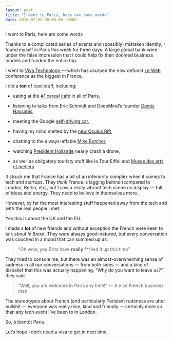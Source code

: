 ```yaml
---
layout: post
title: "I went to Paris, here are some words"
date: 2016-07-03 00:00:00 -0000
---
```


I went to Paris, here are some words

Thanks to a complicated series of events and (possibly) mistaken identity, I found myself in Paris this week for three days. A large global bank were under the false impression that I could help fix their doomed business models and funded the entire trip.

I went to [Viva Technology ](http://www.vivatechnologyparis.com/)— which has usurped the now defunct [Le Web](http://leweb.co/) conference as the biggest in France.

I did a **ton** of cool stuff, including;

* eating at the [#1 cereal cafe](https://twitter.com/cerealisteparis) in all of Paris,

* listening to talks from Eric Schmidt and DeepMind’s founder [Demis Hassabis](https://twitter.com/demishassabis),

* meeting the Google [self-driving car](https://www.instagram.com/p/BHRbZsmA3R4/),

* having my mind melted by the [new Oculus Rift](https://twitter.com/D4Software/status/748821488854118400),

* chatting to the always-affable [Mike Butcher](https://twitter.com/mikebutcher),

* watching [President Hollande](https://twitter.com/search?f=images&vertical=default&q=hollande%20vivatech&src=typd) nearly crash a drone,

* as well as obligatory touristy stuff like la Tour Eiffel and [Musee des arts et metiers](http://www.arts-et-metiers.net/)

It struck me that France has a bit of an inferiority complex when it comes to tech and startups. They *think* France is lagging behind (compared to London, Berlin, etc), but I saw a really vibrant tech scene on display — full of ideas and energy. They need to believe in themselves more.

However, by far the most interesting stuff happened away from the tech and with the real people I met.

Yes this is about the UK and the EU.

I made a **lot** of new friends and without exception the French were keen to talk about *le Brexit*. They were always good-natured, but every conversation was couched in a mood that can summed up as:
> “Oh wow, you Brits have **really** f**ked it up this time”

They tried to console me, but there was an almost-overwhelming sense of sadness in all our conversations — from both sides — and a kind of disbelief that this was actually happening. “Why do you want to leave us?”, they said.
> “Well, you are welcome in Paris any time!”
 — A nice French business man

The stereotypes about French (and particularly Parisian) rudeness are utter bullshit — everyone was really nice, kind and friendly — certainly more so than any tech event I’ve been to in London.

So, à bientôt Paris.

Let’s hope I don’t need a visa to get in next time.
